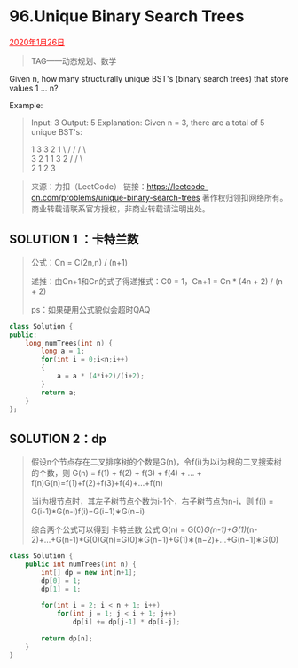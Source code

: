 # 96.Unique Binary Search Trees

<font color = #FF0000><u>2020年1月26日</u></font>

> TAG——动态规划、数学

Given n, how many structurally unique BST's (binary search trees) that store values 1 ... n?

Example:

> Input: 3
> Output: 5
> Explanation:
> Given n = 3, there are a total of 5 unique BST's:
>
>    1         3     3      2      1
>     \       /     /      / \      \
>      3     2     1      1   3      2
>     /     /       \                 \
>    2     1         2                 3

> 来源：力扣（LeetCode）
> 链接：https://leetcode-cn.com/problems/unique-binary-search-trees
> 著作权归领扣网络所有。商业转载请联系官方授权，非商业转载请注明出处。

## SOLUTION 1 ：卡特兰数

> 公式：Cn = C(2n,n) / (n+1)
>
> 递推：由Cn+1和Cn的式子得递推式：C0 = 1，Cn+1 = Cn * (4n + 2) / (n + 2)
>
> ps：如果硬用公式貌似会超时QAQ

```c++
class Solution {
public:
    long numTrees(int n) {
        long a = 1;
        for(int i = 0;i<n;i++)
        {
            a = a * (4*i+2)/(i+2);
        }
        return a;
    }
};
```

## SOLUTION 2：dp

> 假设n个节点存在二叉排序树的个数是G(n)，令f(i)为以i为根的二叉搜索树的个数，则
> G(n) = f(1) + f(2) + f(3) + f(4) + ... + f(n)G(n)=f(1)+f(2)+f(3)+f(4)+...+f(n)
>
> 当i为根节点时，其左子树节点个数为i-1个，右子树节点为n-i，则
> f(i) = G(i-1)*G(n-i)f(i)=G(i−1)∗G(n−i)
>
> 综合两个公式可以得到 卡特兰数 公式
> G(n) = G(0)*G(n-1)+G(1)*(n-2)+...+G(n-1)*G(0)G(n)=G(0)∗G(n−1)+G(1)∗(n−2)+...+G(n−1)∗G(0)

```c++
class Solution {
    public int numTrees(int n) {
        int[] dp = new int[n+1];
        dp[0] = 1;
        dp[1] = 1;
        
        for(int i = 2; i < n + 1; i++)
            for(int j = 1; j < i + 1; j++) 
                dp[i] += dp[j-1] * dp[i-j];
        
        return dp[n];
    }
}
```


